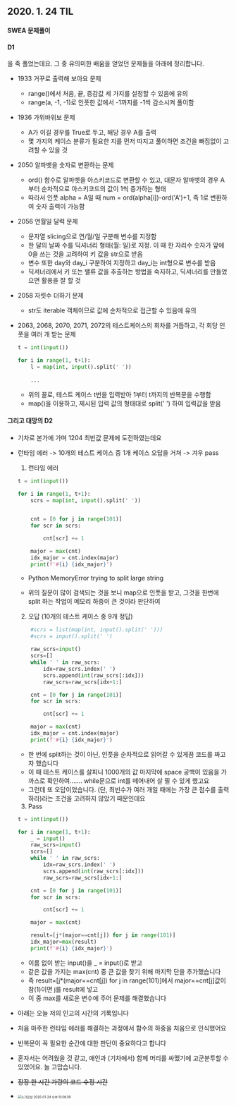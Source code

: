 ## 2020. 1. 24 TIL





#### SWEA 문제풀이



#### D1

을 죽 풀었는데요. 그 중 유의미한 배움을 얻었던 문제들을 아래에 정리합니다.



- 1933 거꾸로 출력해 보아요 문제

  - range()에서 처음, 끝, 증감값 세 가지를 설정할 수 있음에 유의
  - range(a, -1, -1)로 인풋한 값에서 -1까지를 -1씩 감소시켜 풀이함

  

- 1936 가위바위보 문제

  - A가 이길 경우를 True로 두고, 해당 경우 A를 출력
  - 몇 가지의 케이스 분류가 필요한 지를 먼저 따지고 풀이하면 조건을 빠짐없이 고려할 수 있을 것

  

- 2050 알파벳을 숫자로 변환하는 문제

  - ord() 함수로 알파벳을 아스키코드로 변환할 수 있고, 대문자 알파벳의 경우 A부터 순차적으로 아스키코드의 값이 1씩 증가하는 형태
  - 따라서 인풋 alpha = A일 때 num = ord(alpha[i])-ord('A')+1, 즉 1로 변환하여 숫자 출력이 가능함

  

- 2056 연월일 달력 문제

  - 문자열 slicing으로 연/월/일 구분해 변수를 지정함
  - 한 달의 날짜 수를 딕셔너리 형태{월: 일}로 지정. 이 때 한 자리수 숫자가 앞에 0을 쓰는 것을 고려하여 키 값을 str으로 받음
  - 변수 또한 day와 day_i 구분하여 지정하고 day_i는 int형으로 변수를 받음
  - 딕셔너리에서 키 또는 밸류 값을 추출하는 방법을 숙지하고, 딕셔너리를 만들었으면 활용을 잘 할 것

  

- 2058 자릿수 더하기 문제

  - str도 iterable 객체이므로 값에 순차적으로 접근할 수 있음에 유의

  

- 2063, 2068, 2070, 2071, 2072의 테스트케이스의 회차를 거듭하고, 각 회당 인풋을 여러 개 받는 문제 

  ```python
  t = int(input())
  
  for i in range(1, t+1):
      l = map(int, input().split(' '))
      
      ...
  ```

  - 위의 꼴로, 테스트 케이스 t번을 입력받아 1부터 t까지의 반복문을 수행함
  - map()을 이용하고, 제시된 입력 값의 형태대로 split(' ') 하여 입력값을 받음

  









#### 그리고 대망의 D2



- 기차로 본가에 가며 1204 최빈값 문제에 도전하였는데요

- 런타임 에러 -> 10개의 테스트 케이스 중 1개 케이스 오답을 거쳐 -> 겨우 pass

  

  1. 런타임 에러

  ```python
  t = int(input())
  
  for i in range(1, t+1):
      scrs = map(int, input().split(' '))
  
  
      cnt = [0 for j in range(101)]
      for scr in scrs:
  
          cnt[scr] += 1
  
      major = max(cnt)
      idx_major = cnt.index(major)
      print(f'#{i} {idx_major}')
  ```

  

  - Python MemoryError trying to split large string

  - 위의 질문이 많이 검색되는 것을 보니 map으로 인풋을 받고, 그것을 한번에 split 하는 작업이 메모리 하중이 큰 것이라 판단하여

    

  2. 오답 (10개의 테스트 케이스 중 9개 정답)

  ```python
      #scrs = list(map(int, input().split(' ')))
      #scrs = input().split(' ')
      
      raw_scrs=input()
      scrs=[]
      while ' ' in raw_scrs:
          idx=raw_scrs.index(' ')
          scrs.append(int(raw_scrs[:idx]))
          raw_scrs=raw_scrs[idx+1:]
  
      cnt = [0 for j in range(101)]
      for scr in scrs:
  
          cnt[scr] += 1
  
      major = max(cnt)
      idx_major = cnt.index(major)
      print(f'#{i} {idx_major}')
  ```

  

  - 한 번에 split하는 것이 아닌, 인풋을 순차적으로 읽어갈 수 있게끔 코드를 짜고자 했습니다
  - 이 때  테스트 케이스를 살피니 1000개의 값 마지막에 space 공백이 있음을 가까스로 확인하여....... while문으로 int를 떼어내어 살 필 수 있게 했고요
  - 그런데 또 오답이었습니다. (단, 최빈수가 여러 개일 때에는 가장 큰 점수를 출력하라)라는 조건을 고려하지 않았기 때문인데요

  

  3. Pass

  ```python
  t = int(input())
  
  for i in range(1, t+1):
      _ = input()
      raw_scrs=input()
      scrs=[]
      while ' ' in raw_scrs:
          idx=raw_scrs.index(' ')
          scrs.append(int(raw_scrs[:idx]))
          raw_scrs=raw_scrs[idx+1:]
  
      cnt = [0 for j in range(101)]
      for scr in scrs:
  
          cnt[scr] += 1
  
      major = max(cnt)
  
      result=[j*(major==cnt[j]) for j in range(101)]
      idx_major=max(result)
      print(f'#{i} {idx_major}')
  ```

  

  - 이름 없이 받는 input()을 _ = input()로 받고
  - 같은 값을 가지는 max(cnt) 중 큰 값을 찾기 위해  마지막 단을 추가했습니다
  - 즉 result=[j*(major==cnt[j]) for j in range(101)]에서 major==cnt[j]값이 참(1)이면 j를 result에 넣고
  - 이 중 max를 새로운 변수에 주어 문제를 해결했습니다













- 아래는 오늘 저의 인고의 시간의 기록입니다
- 처음 마주한 런타임 에러를 해결하는 과정에서 함수의 하중을 처음으로 인식했어요
- 반복문이 꼭 필요한 순간에 대한 판단이 중요하다고 합니다
- 혼자서는 어려웠을 것 같고, 애인과 (기차에서) 함께 머리를 싸맸기에 고군분투할 수 있었어요. 늘 고맙습니다.



- ~~장장 한 시간 가량의 코드 수정 시간~~
- <img src="/Users/myung/Desktop/스크린샷 2020-01-24 오후 10.06.09.png" alt="스크린샷 2020-01-24 오후 10.06.09" style="zoom:50%;" />





